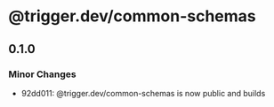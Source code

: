 # @trigger.dev/common-schemas

## 0.1.0

### Minor Changes

- 92dd011: @trigger.dev/common-schemas is now public and builds
